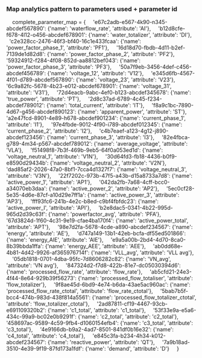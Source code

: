 ### Map analytics pattern to parameters used + parameter id
    complete_parameter_map = {
    'e67c2adb-e567-4k90-n345-abcdef567890': {'name': 'waterflow_rate', 'attribute': 'AI'},
    'b12d8cfe-f678-4l12-o456-abcdef678901': {'name': 'water_totalizer', 'attribute': 'DI'},
    'c2e328cc-2476-46f3-bf40-16c1e433fcaa': {'name': 'power_factor_phase_1', 'attribute': 'PF1'},
    '16d18d70-fbdb-4d11-b2ef-7139de1d82d8': {'name': 'power_factor_phase_2', 'attribute': 'PF2'},
    '59324912-f284-4f08-852d-aa8812bef043': {'name': 'power_factor_phase_3', 'attribute': 'PF3'},
    '50a7f9eb-3456-4def-c456-abcdef456789': {'name': 'voltage_12', 'attribute': 'V12'},
    'e345d6fb-4567-4f01-d789-abcdef567890': {'name': 'voltage_23', 'attribute': 'V23'},
    '6c9a82fc-5678-4b23-e012-abcdef678901': {'name': 'voltage_31', 'attribute': 'V31'},
    '72d4eacb-9abc-4ef0-b123-abcdef345678': {'name': 'true_power', 'attribute': 'PT'},
    '2d8c37ad-6789-4c45-f234-abcdef789012': {'name': 'total_current', 'attribute': 'IT'},
    'f8a9c1bc-7890-4d67-g456-abcdef890123': {'name': 'apparent_power', 'attribute': 'ST'},
    'a2e47fcd-8901-4e89-h678-abcdef901234': {'name': 'current_phase_1', 'attribute': 'I1'},
    '97e4fbde-9012-4f90-i789-abcdef012345': {'name': 'current_phase_2', 'attribute': 'I2'},
    'c4b7eaef-a123-4g12-j890-abcdef123456': {'name': 'current_phase_3', 'attribute': 'I3'},
    '82e4fbca-g789-4m34-p567-abcdef789012': {'name': 'average_voltage', 'attribute': 'VLA'},
    'f51498f8-7b3f-469b-9eb5-64f0a053ed1d': {'name': 'voltage_neutral_1', 'attribute': 'V1N'},
    '30d64fd3-fb18-4436-b0f9-e8590d29434b': {'name': 'voltage_neutral_2', 'attribute': 'V2N'},
    'dad85af2-2026-47a0-8bf1-7cca4d1327f7': {'name': 'voltage_neutral_3', 'attribute': 'V3N'},
    '22f7202c-973b-47f5-a43b-d15a8733a7d8': {'name': 'active_power_1', 'attribute': 'AP1'},
    '042da2fb-7a68-4cff-bcc0-a34070eb3daa': {'name': 'active_power_2', 'attribute': 'AP2'},
    '5ec0cf28-5e35-4d6e-87cf-a10d29e7ff1a': {'name': 'active_power_3', 'attribute': 'AP3'},
    'fff93fc6-241b-4e2c-b8ed-c9bf4fbfdc23': {'name': 'active_power_I', 'attribute': 'API'},
    'b2e8dac5-0341-4b22-995d-965d2d39c63f': {'name': 'powerfactor_avg', 'attribute': 'PFA'},
    '67d3824d-1f60-4c31-9e19-cfae4ba170f4': {'name': 'active_power_total', 'attribute': 'APT'},
    '98e7d2fa-5678-4cde-a890-abcdef234567': {'name': 'energy', 'attribute': 'AE'},
    'd747a149-13b1-42eb-bcfa-df55ed501866': {'name': 'energy_AIE', 'attribute': 'AIE'},
    'e9a5a00b-2bd4-4d70-8ca0-8b39bbda1ffa': {'name': 'energy_AEE', 'attribute': 'AEE'},
    'ab0dd68e-4b81-4d42-9926-af365976714f': {'name': 'VLL_avg', 'attribute': 'VLL avg'},
    '05db1818-0701-4dba-95fc-7d8606282c82': {'name': 'VN_avg', 'attribute': 'VN avg'},
    '847324d2-f7d8-422b-81e7-dc05030394d6': {'name': 'processed_flow_rate', 'attribute': 'flow_rate'},
    'ab5cfd21-24e3-4f44-8e64-929b39f56273': {'name': 'processed_flow_totaliser', 'attribute': 'flow_totalizer'},
    '9f8ae45d-6bd9-4e74-b6da-43ae5ac960ac': {'name': 'processed_flow_rate_ctotal', 'attribute': 'flow_rate_ctotal'},
    '5bab7b5f-bcc4-474b-983d-438f814a5561': {'name': 'processed_flow_totalizer_ctotal', 'attribute': 'flow_totalizer_ctotal'},
    '2ad87811-cf19-4467-93cb-e691109320b2': {'name': 'c1_total', 'attribute': 'c1_total'},
    '53f33e9a-e5a6-434c-99a9-bc02e0b9291f': {'name': 'c2_total', 'attribute': 'c2_total'},
    '458697ac-9589-4c59-9fb4-d1060154efb4': {'name': 'c3_total', 'attribute': 'c3_total'},
    '4e9166db-b9a2-4ad7-8501-841df0b16e32': {'name': 'c4_total', 'attribute': 'c4_total'},
    'e845c3fa-b234-4h34-k012-abcdef234567': {'name': 'reactive_power', 'attribute': 'QT'},
    '7a9b18ad-3510-4e39-9f19-87fd173a1fdf': {'name': 'demand', 'attribute': 'D'}
    }